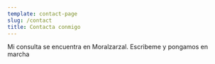 ```yaml
---
template: contact-page
slug: /contact
title: Contacta conmigo
---
```

Mi consulta se encuentra en Moralzarzal. Escribeme y pongamos en marcha